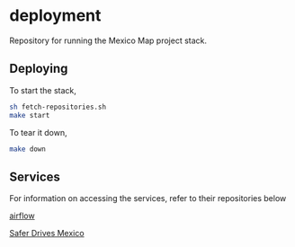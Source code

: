 # deployment

Repository for running the Mexico Map project stack.

## Deploying

To start the stack,

```bash
sh fetch-repositories.sh
make start
```

To tear it down,

```bash
make down
```

## Services

For information on accessing the services, refer to their repositories below

[airflow](https://github.com/Golden-Ratio-Analytic-Services/airflow)

[Safer Drives Mexico](https://github.com/Golden-Ratio-Analytic-Services/SaferDrivesMexico)
